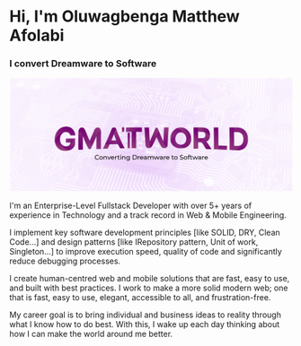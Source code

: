 # Hi, I'm Oluwagbenga Matthew Afolabi

### I convert Dreamware to Software

<img src="https://raw.githubusercontent.com/gmattworld/gmattworld/main/header.png" alt="Gmattworld, I convert Dreamware to Software">


I'm an Enterprise-Level Fullstack Developer with over 5+ years of experience in Technology and a track record in Web & Mobile Engineering.

I implement key software development principles [like SOLID, DRY, Clean Code...] and design patterns [like IRepository pattern, Unit of work, Singleton...] to improve execution speed, quality of code and significantly reduce debugging processes.

I create human-centred web and mobile solutions that are fast, easy to use, and built with best practices. I work to make a more solid modern web; one that is fast, easy to use, elegant, accessible to all, and frustration-free.

My career goal is to bring individual and business ideas to reality through what I know how to do best. With this, I wake up each day thinking about how I can make the world around me better.
